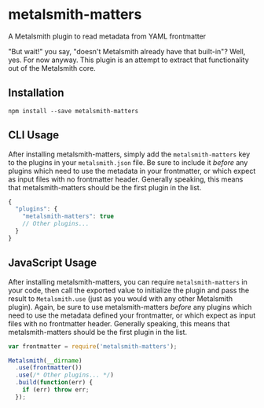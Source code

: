 # metalsmith-matters

A Metalsmith plugin to read metadata from YAML frontmatter

"But wait!" you say, "doesn't Metalsmith already have that built-in"? Well, yes.
For now anyway. This plugin is an attempt to extract that functionality out of
the Metalsmith core.

## Installation

    npm install --save metalsmith-matters

## CLI Usage

After installing metalsmith-matters, simply add the `metalsmith-matters` key to
the plugins in your `metalsmith.json` file. Be sure to include it *before* any
plugins which need to use the metadata in your frontmatter, or which expect as
input files with no frontmatter header. Generally speaking, this means that
metalsmith-matters should be the first plugin in the list.

```javascript
{
  "plugins": {
    "metalsmith-matters": true
    // Other plugins...
  }
}
```

## JavaScript Usage

After installing metalsmith-matters, you can require `metalsmith-matters` in
your code, then call the exported value to initialize the plugin and pass the
result to `Metalsmith.use` (just as you would with any other Metalsmith plugin).
Again, be sure to use metalsmith-matters *before* any plugins which need to use
the metadata defined your frontmatter, or which expect as input files with no
frontmatter header. Generally speaking, this means that metalsmith-matters
should be the first plugin in the list.

```javascript
var frontmatter = require('metalsmith-matters');

Metalsmith(__dirname)
  .use(frontmatter())
  .use(/* Other plugins... */)
  .build(function(err) {
    if (err) throw err;
  });
```
